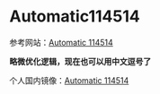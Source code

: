 # Automatic114514

参考网站：[Automatic 114514](https://codepen.io/dffzmxj/pen/LYybrRP)

**略微优化逻辑，现在也可以用中文逗号了**

个人国内镜像：[Automatic 114514](http://www.yuanze31.xyz/Automatic114514/index.html)